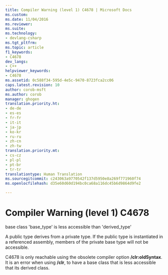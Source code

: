 ```yaml
---
title: Compiler Warning (level 1) C4678 | Microsoft Docs
ms.custom: 
ms.date: 11/04/2016
ms.reviewer: 
ms.suite: 
ms.technology:
- devlang-csharp
ms.tgt_pltfrm: 
ms.topic: article
f1_keywords:
- C4678
dev_langs:
- C++
helpviewer_keywords:
- C4678
ms.assetid: 0c588f34-595d-4e5c-9470-8723fca2cc06
caps.latest.revision: 10
author: corob-msft
ms.author: corob
manager: ghogen
translation.priority.ht:
- de-de
- es-es
- fr-fr
- it-it
- ja-jp
- ko-kr
- ru-ru
- zh-cn
- zh-tw
translation.priority.mt:
- cs-cz
- pl-pl
- pt-br
- tr-tr
translationtype: Human Translation
ms.sourcegitcommit: c243063a9770542f137d5950e8a269f771960f74
ms.openlocfilehash: d35e60d60d194bc0ca68a116dc45b6d9864d9fe2

---
```

# Compiler Warning (level 1) C4678
base class 'base_type' is less accessible than 'derived_type'  
  
A public type derives from a private type. If the public type is instantiated in a referenced assembly, members of the private base type will not be accessible.  
  
C4678 is only reachable using the obsolete compiler option **/clr:oldSyntax**. It is an error when using **/clr**, to have a base class that is less accessible that its derived class.  



<!--HONumber=Jan17_HO1-->


